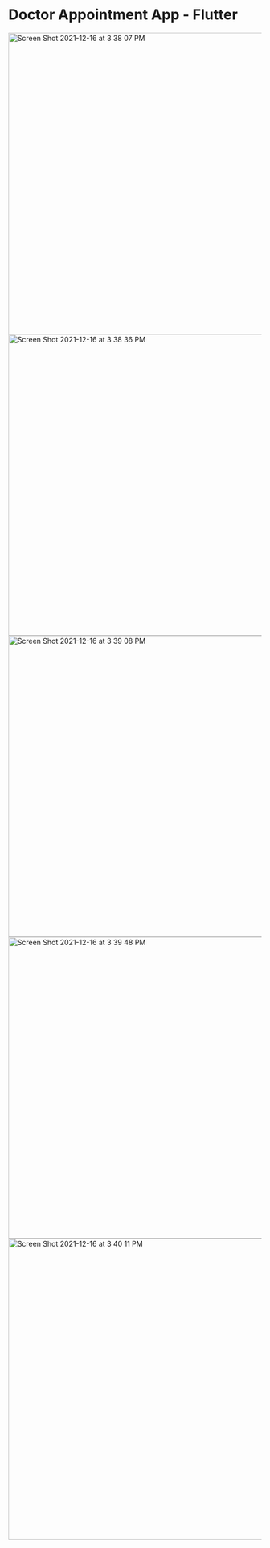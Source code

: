 # Doctor Appointment App - Flutter

<img width="600" alt="Screen Shot 2021-12-16 at 3 38 07 PM" src="https://user-images.githubusercontent.com/86506519/146337288-9c6e2f67-fd9f-49eb-a03e-1f80c535ef4e.png">
<img width="600" alt="Screen Shot 2021-12-16 at 3 38 36 PM" src="https://user-images.githubusercontent.com/86506519/146337310-35804239-b337-44fe-8cff-63ac377ce10e.png">
<img width="600" alt="Screen Shot 2021-12-16 at 3 39 08 PM" src="https://user-images.githubusercontent.com/86506519/146337317-a80648ca-9078-44a5-8184-65ff4c7c03c5.png">
<img width="600" alt="Screen Shot 2021-12-16 at 3 39 48 PM" src="https://user-images.githubusercontent.com/86506519/146337319-6d280292-e26b-475d-9c31-c346b9f51751.png">
<img width="600" alt="Screen Shot 2021-12-16 at 3 40 11 PM" src="https://user-images.githubusercontent.com/86506519/146337325-49a45750-27a5-45d2-a3ea-1244f4e4662b.png">
